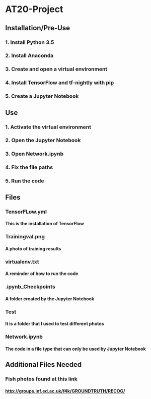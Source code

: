 # AT20-Project
## Installation/Pre-Use
### 1. Install Python 3.5
### 2. Install Anaconda
### 3. Create and open a virtual environment
### 4. Install TensorFlow and tf-nightly with pip
### 5. Create a Jupyter Notebook
## Use
### 1. Activate the virtual environment
### 2. Open the Jupyter Notebook
### 3. Open Network.ipynb
### 4. Fix the file paths
### 5. Run the code
## Files
### TensorFLow.yml
#### This is the installation of TensorFlow
### Trainingval.png
#### A photo of training results
### virtualenv.txt
#### A reminder of how to run the code
### .ipynb_Checkpoints
#### A folder created by the Jupyter Notebook
### Test
#### It is a folder that I used to test different photos
### Network.ipynb
#### The code in a file type that can only be used by Jupyter Notebook
## Additional Files Needed
### Fish photos found at this link
#### http://groups.inf.ed.ac.uk/f4k/GROUNDTRUTH/RECOG/
